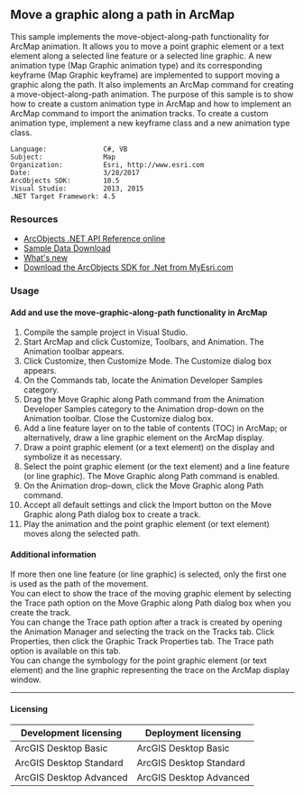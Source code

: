 ## Move a graphic along a path in ArcMap

This sample implements the move-object-along-path functionality for ArcMap animation. It allows you to move a point graphic element or a text element along a selected line feature or a selected line graphic. A new animation type (Map Graphic animation type) and its corresponding keyframe (Map Graphic keyframe) are implemented to support moving a graphic along the path. It also implements an ArcMap command for creating a move-object-along-path animation. The purpose of this sample is to show how to create a custom animation type in ArcMap and how to implement an ArcMap command to import the animation tracks. To create a custom animation type, implement a new keyframe class and a new animation type class.   


<!-- TODO: Fill this section below with metadata about this sample-->
```
Language:              C#, VB
Subject:               Map
Organization:          Esri, http://www.esri.com
Date:                  3/28/2017
ArcObjects SDK:        10.5
Visual Studio:         2013, 2015
.NET Target Framework: 4.5
```

### Resources

* [ArcObjects .NET API Reference online](http://desktop.arcgis.com/en/arcobjects/latest/net/webframe.htm)  
* [Sample Data Download](../../releases)  
* [What's new](http://desktop.arcgis.com/en/arcobjects/latest/net/webframe.htm#05247c04-bfd9-4e36-ae09-bc6e833c3b14.htm)  
* [Download the ArcObjects SDK for .Net from MyEsri.com](https://my.esri.com/)  

### Usage
#### Add and use the move-graphic-along-path functionality in ArcMap  
1. Compile the sample project in Visual Studio.  
1. Start ArcMap and click Customize, Toolbars, and Animation. The Animation toolbar appears.  
1. Click Customize, then Customize Mode. The Customize dialog box appears.  
1. On the Commands tab, locate the Animation Developer Samples category.  
1. Drag the Move Graphic along Path command from the Animation Developer Samples category to the Animation drop-down on the Animation toolbar. Close the Customize dialog box.  
1. Add a line feature layer on to the table of contents (TOC) in ArcMap; or alternatively, draw a line graphic element on the ArcMap display.  
1. Draw a point graphic element (or a text element) on the display and symbolize it as necessary.  
1. Select the point graphic element (or the text element) and a line feature (or line graphic). The Move Graphic along Path command is enabled.  
1. On the Animation drop-down, click the Move Graphic along Path command.  
1. Accept all default settings and click the Import button on the Move Graphic along Path dialog box to create a track.  
1. Play the animation and the point graphic element (or text element) moves along the selected path.  





#### Additional information  
<div style="PADDING-RIGHT: 0in; MARGIN-TOP: 0in; PADDING-LEFT: 0in; MARGIN-BOTTOM: 0pt" xmlns="http://www.w3.org/1999/xhtml">If more then one line feature (or line graphic) is selected, only the first one is used as the path of the movement.</div>  
<div style="PADDING-RIGHT: 0in; MARGIN-TOP: 0in; PADDING-LEFT: 0in; MARGIN-BOTTOM: 0pt" xmlns="http://www.w3.org/1999/xhtml">You can elect to show the trace of the moving graphic element by selecting the Trace path option on the Move Graphic along Path dialog box when you create the track. </div>  
<div style="PADDING-RIGHT: 0in; MARGIN-TOP: 0in; PADDING-LEFT: 0in; MARGIN-BOTTOM: 0pt" xmlns="http://www.w3.org/1999/xhtml">You can change the Trace path option after a track is created by opening the Animation Manager and selecting the track on the Tracks tab. Click Properties, then click the Graphic Track Properties tab. The Trace path option is available on this tab.</div>  
<div style="PADDING-RIGHT: 0in; MARGIN-TOP: 0in; PADDING-LEFT: 0in; MARGIN-BOTTOM: 0pt" xmlns="http://www.w3.org/1999/xhtml">
  <span>You can change the symbology for the point graphic element (or text element) and the line graphic representing the trace on the ArcMap display window.</span>
</div>  




---------------------------------

#### Licensing  
| Development licensing | Deployment licensing | 
| ------------- | ------------- | 
| ArcGIS Desktop Basic | ArcGIS Desktop Basic |  
| ArcGIS Desktop Standard | ArcGIS Desktop Standard |  
| ArcGIS Desktop Advanced | ArcGIS Desktop Advanced |  


